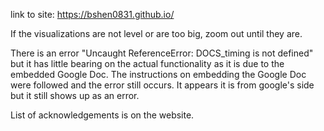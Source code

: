link to site:
https://bshen0831.github.io/ 

If the visualizations are not level or are too big, zoom out until they are.

There is an error "Uncaught ReferenceError: DOCS_timing is not defined" but it has little bearing on the actual functionality as it is due to the embedded Google Doc. The instructions on embedding the Google Doc were followed and the error still occurs. It appears it is from google's side but it still shows up as an error. 

List of acknowledgements is on the website.